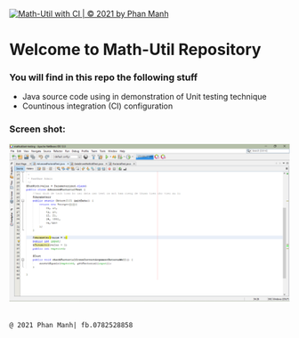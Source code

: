 [![Math-Util with CI | © 2021 by Phan Manh](https://github.com/ManhCode-TuongMinh/mathutilant-testing/actions/workflows/mathutilant-testing.yml/badge.svg)](https://github.com/ManhCode-TuongMinh/mathutilant-testing/actions/workflows/mathutilant-testing.yml)

# Welcome to Math-Util Repository

### You will find in this repo the following stuff
* Java source code using in demonstration of Unit testing technique
* Countinous integration (CI) configuration

### Screen shot:
![JUnit-TDD](https://github.com/ManhCode-TuongMinh/mathutilant-testing/blob/main/images/math-util-intri.png)
<img alt="" scr = "">

	@ 2021 Phan Manh| fb.0782528858
